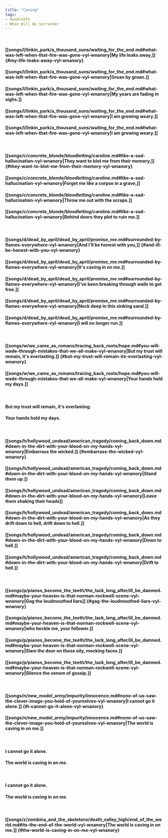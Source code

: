 ```yaml
---
title: "Caving"
tags:
- Hundredth
- When Will We Surrender
---
```

&nbsp;
#### [[songs/l/linkin_park/a_thousand_suns/waiting_for_the_end.md#what-was-left-when-that-fire-was-gone-vyl-wnanory|My life leaks away,]] {#my-life-leaks-away-vyl-wnanory}
#### [[songs/l/linkin_park/a_thousand_suns/waiting_for_the_end.md#what-was-left-when-that-fire-was-gone-vyl-wnanory|Groan by groan.]]
#### [[songs/l/linkin_park/a_thousand_suns/waiting_for_the_end.md#what-was-left-when-that-fire-was-gone-vyl-wnanory|My years are fading in sighs.]]
#### [[songs/l/linkin_park/a_thousand_suns/waiting_for_the_end.md#what-was-left-when-that-fire-was-gone-vyl-wnanory|I am growing weary.]]
#### [[songs/l/linkin_park/a_thousand_suns/waiting_for_the_end.md#what-was-left-when-that-fire-was-gone-vyl-wnanory|I am growing weary.]]
&nbsp;
#### [[songs/c/concrete_blonde/bloodletting/caroline.md#like-a-sad-hallucination-vyl-wnanory|They want to blot me from their memory,]] {#they-want-to-blot-me-from-their-memory-vyl-wnanory}
#### [[songs/c/concrete_blonde/bloodletting/caroline.md#like-a-sad-hallucination-vyl-wnanory|Forget me like a corpse in a grave,]]
#### [[songs/c/concrete_blonde/bloodletting/caroline.md#like-a-sad-hallucination-vyl-wnanory|Throw me out with the scraps.]]
#### [[songs/c/concrete_blonde/bloodletting/caroline.md#like-a-sad-hallucination-vyl-wnanory|Behind doors they plot to ruin me.]]
&nbsp;
#### [[songs/d/dead_by_april/dead_by_april/promise_me.md#surrounded-by-flames-everywhere-vyl-wnanory|And I'll be honest with you,]] {#and-ill-be-honest-with-you-vyl-wnanory}
#### [[songs/d/dead_by_april/dead_by_april/promise_me.md#surrounded-by-flames-everywhere-vyl-wnanory|It's caving in on me.]]
#### [[songs/d/dead_by_april/dead_by_april/promise_me.md#surrounded-by-flames-everywhere-vyl-wnanory|I've been breaking through walls to get free.]]
#### [[songs/d/dead_by_april/dead_by_april/promise_me.md#surrounded-by-flames-everywhere-vyl-wnanory|Neck deep in this sinking sand.]]
#### [[songs/d/dead_by_april/dead_by_april/promise_me.md#surrounded-by-flames-everywhere-vyl-wnanory|I will no longer run.]]
&nbsp;
#### [[songs/w/we_came_as_romans/tracing_back_roots/hope.md#you-will-wade-through-mistakes-that-we-all-make-vyl-wnanory|But my trust will remain, it's everlasting.]] {#but-my-trust-will-remain-its-everlasting-vyl-wnanory}
#### [[songs/w/we_came_as_romans/tracing_back_roots/hope.md#you-will-wade-through-mistakes-that-we-all-make-vyl-wnanory|Your hands hold my days.]]
&nbsp;
#### But my trust will remain, it's everlasting.
#### Your hands hold my days.
&nbsp;
#### [[songs/h/hollywood_undead/american_tragedy/coming_back_down.md#down-in-the-dirt-with-your-blood-on-my-hands-vyl-wnanory|Embarrass the wicked.]] {#embarrass-the-wicked-vyl-wnanory}
#### [[songs/h/hollywood_undead/american_tragedy/coming_back_down.md#down-in-the-dirt-with-your-blood-on-my-hands-vyl-wnanory|Stand them up.]]
#### [[songs/h/hollywood_undead/american_tragedy/coming_back_down.md#down-in-the-dirt-with-your-blood-on-my-hands-vyl-wnanory|Leave them shaking their heads]]
#### [[songs/h/hollywood_undead/american_tragedy/coming_back_down.md#down-in-the-dirt-with-your-blood-on-my-hands-vyl-wnanory|As they drift down to hell, drift down to hell.]]
#### [[songs/h/hollywood_undead/american_tragedy/coming_back_down.md#down-in-the-dirt-with-your-blood-on-my-hands-vyl-wnanory|Down to hell.]]
#### [[songs/h/hollywood_undead/american_tragedy/coming_back_down.md#down-in-the-dirt-with-your-blood-on-my-hands-vyl-wnanory|Drift to hell.]]
&nbsp;
#### [[songs/p/pianos_become_the_teeth/the_lack_long_after/ill_be_damned.md#maybe-your-heaven-is-that-norman-rockwell-scene-vyl-wnanory|Gag the loudmouthed liars]] {#gag-the-loudmouthed-liars-vyl-wnanory}
#### [[songs/p/pianos_become_the_teeth/the_lack_long_after/ill_be_damned.md#maybe-your-heaven-is-that-norman-rockwell-scene-vyl-wnanory|who heckle me, your follower.]]
#### [[songs/p/pianos_become_the_teeth/the_lack_long_after/ill_be_damned.md#maybe-your-heaven-is-that-norman-rockwell-scene-vyl-wnanory|Slam the door on those oily, mocking faces.]]
#### [[songs/p/pianos_become_the_teeth/the_lack_long_after/ill_be_damned.md#maybe-your-heaven-is-that-norman-rockwell-scene-vyl-wnanory|Silence the venom of gossip.]]
&nbsp;
#### [[songs/n/new_model_army/impurity/innocence.md#none-of-us-saw-the-clever-image-you-hold-of-yourselves-vyl-wnanory|I cannot go it alone.]] {#i-cannot-go-it-alone-vyl-wnanory}
#### [[songs/n/new_model_army/impurity/innocence.md#none-of-us-saw-the-clever-image-you-hold-of-yourselves-vyl-wnanory|The world is caving in on me.]]
&nbsp;
#### I cannot go it alone.
#### The world is caving in on me.
&nbsp;
#### I cannot go it alone.
#### The world is caving in on me.
&nbsp;
#### [[songs/z/zombina_and_the_skeletons/death_valley_high/end_of_the_world.md#its-the-end-of-the-world-vyl-wnanory|The world is caving in on me.]] {#the-world-is-caving-in-on-me-vyl-wnanory}
